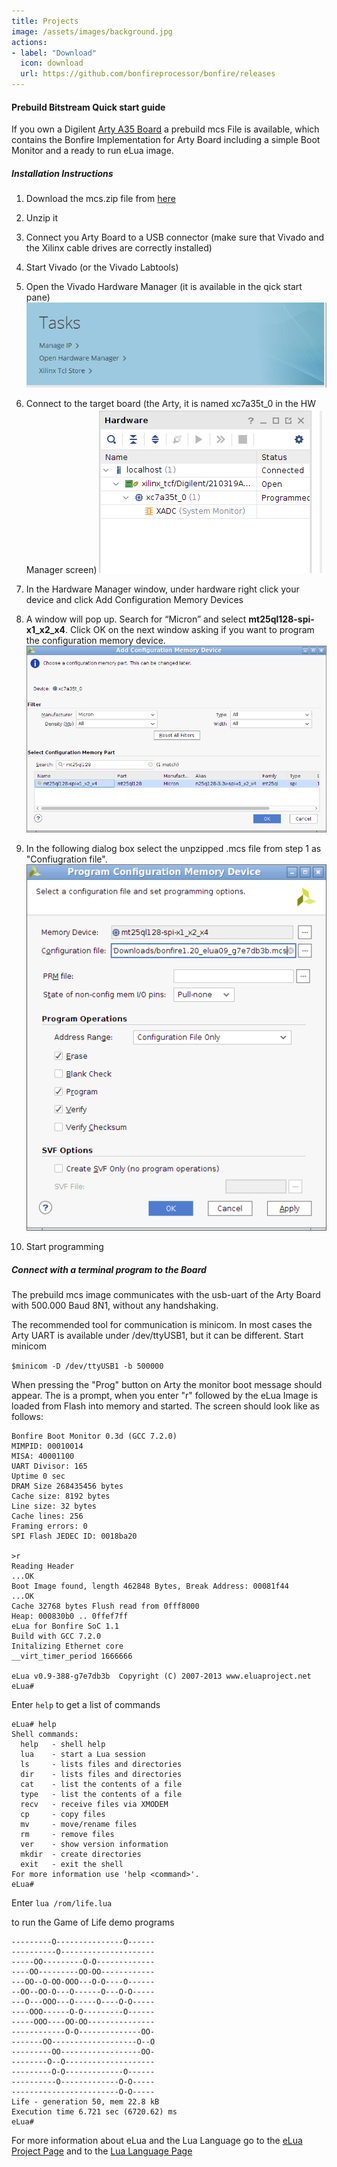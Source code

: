 ```yaml
---
title: Projects
image: /assets/images/background.jpg
actions:
- label: "Download"
  icon: download
  url: https://github.com/bonfireprocessor/bonfire/releases
---
```


#### Prebuild Bitstream Quick start guide
If you own a Digilent [Arty A35 Board](https://store.digilentinc.com/arty-a7-artix-7-fpga-development-board-for-makers-and-hobbyists/) a prebuild mcs File is available, which contains the Bonfire Implementation for Arty Board including a simple Boot Monitor and a ready to run eLua image.

##### Installation Instructions
1.  Download the mcs.zip file from [here](https://github.com/bonfireprocessor/bonfire/releases)
1. Unzip it
1. Connect you Arty Board to a USB connector (make sure that Vivado and the Xilinx cable drives are correctly installed)
1. Start Vivado (or the Vivado Labtools)
1. Open the Vivado Hardware Manager (it is available in the qick start pane)
  ![install01](/assets/images/install01.png)

1. Connect to the target board (the Arty, it is named xc7a35t_0 in the HW Manager screen)
  ![install02](/assets/images/install02.png)
1.  In the Hardware Manager window, under hardware right click your device and click Add Configuration Memory Devices
1. A window will pop up. Search for “Micron” and select **mt25ql128-spi-x1_x2_x4**. Click OK on the next window asking if you want to program the configuration memory device.
  ![install03](/assets/images/install03.png)
2. In the following dialog box select the unpzipped .mcs file from step 1 as "Confiugration file".
  ![install04](/assets/images/install04.png)
1. Start programming


##### Connect with a terminal program to the Board

The prebuild mcs image communicates with the usb-uart of the Arty Board with 500.000 Baud 8N1, without any handshaking.

The recommended tool for communication is minicom. In most cases the Arty UART is available under /dev/ttyUSB1, but it can be different.
Start minicom

`$minicom -D /dev/ttyUSB1 -b 500000 `

When pressing the "Prog" button on Arty the monitor boot message should appear. The is a prompt, when you enter "r" followed by <return> the eLua Image is loaded from Flash into memory and started.
The screen should look like as follows:

```
Bonfire Boot Monitor 0.3d (GCC 7.2.0)
MIMPID: 00010014
MISA: 40001100
UART Divisor: 165
Uptime 0 sec
DRAM Size 268435456 bytes
Cache size: 8192 bytes
Line size: 32 bytes
Cache lines: 256
Framing errors: 0
SPI Flash JEDEC ID: 0018ba20

>r
Reading Header
...OK
Boot Image found, length 462848 Bytes, Break Address: 00081f44
...OK
Cache 32768 bytes Flush read from 0fff8000
Heap: 000830b0 .. 0ffef7ff
eLua for Bonfire SoC 1.1
Build with GCC 7.2.0
Initalizing Ethernet core
__virt_timer_period 1666666

eLua v0.9-388-g7e7db3b  Copyright (C) 2007-2013 www.eluaproject.net
eLua#

```
Enter `help` to get a list of commands
```
eLua# help
Shell commands:
  help   - shell help
  lua    - start a Lua session
  ls     - lists files and directories
  dir    - lists files and directories
  cat    - list the contents of a file
  type   - list the contents of a file
  recv   - receive files via XMODEM
  cp     - copy files
  mv     - move/rename files
  rm     - remove files
  ver    - show version information
  mkdir  - create directories
  exit   - exit the shell
For more information use 'help <command>'.
eLua#
```
Enter
`lua /rom/life.lua`

to run the Game of Life demo programs
```
---------O---------------O------
----------O---------------------
-----OO---------O-O-------------
----OO---------OO-OO------------
---OO--O-OO-OOO---O-O----O------
--OO--OO-O---O------O---O-O-----
---O---OOO---O-----O----O-O-----
----OOO------O-O---------O------
-----OOO----OO-OO---------------
------------O-O--------------OO-
-------OO-------------------O--O
---------OO------------------OO-
--------O--O--------------------
---------O-O-------------O------
----------O-------------O-O-----
------------------------O-O-----
Life - generation 50, mem 22.8 kB
Execution time 6.721 sec (6720.62) ms
eLua#

```
For more information about eLua and the Lua Language go to the [eLua Project Page](http://www.eluaproject.net/) and to the [Lua Language Page](https://www.lua.org/)
